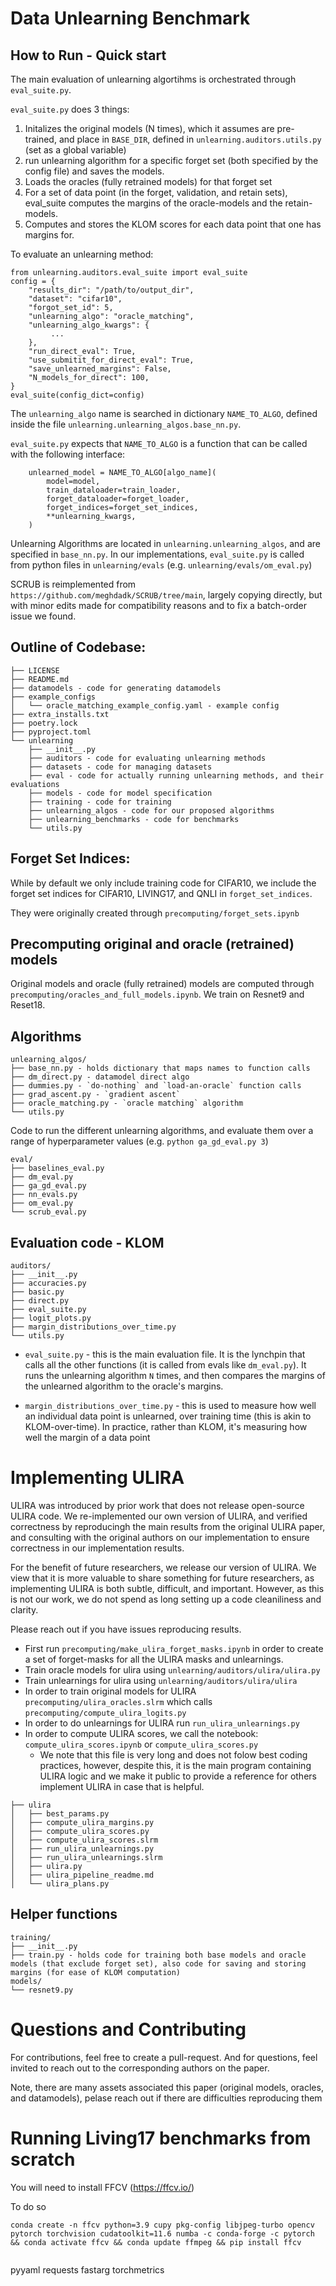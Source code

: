 # Data Unlearning Benchmark

## How to Run - Quick start
The main evaluation of unlearning algortihms is orchestrated through `eval_suite.py`.

`eval_suite.py` does 3 things:
1. Initalizes the original models (N times), which it assumes are pre-trained, and place in `BASE_DIR`, defined in `unlearning.auditors.utils.py` (set as a global variable)
2. run unlearning algorithm for a specific forget set (both specified by the config file) and saves the models.
3. Loads the oracles (fully retrained models) for that forget set
4. For a set of data point (in the forget, validation, and retain sets), eval_suite computes the margins of the oracle-models and the retain-models.
5. Computes and stores the KLOM scores for each data point that one has margins for.


To evaluate an unlearning method:
```
from unlearning.auditors.eval_suite import eval_suite
config = {
    "results_dir": "/path/to/output_dir",
    "dataset": "cifar10",
    "forgot_set_id": 5,
    "unlearning_algo": "oracle_matching",
    "unlearning_algo_kwargs": {
         ...
    },
    "run_direct_eval": True,
    "use_submitit_for_direct_eval": True,
    "save_unlearned_margins": False,
    "N_models_for_direct": 100,
}
eval_suite(config_dict=config)
```

The `unlearning_algo` name is searched in dictionary `NAME_TO_ALGO`, defined inside the file `unlearning.unlearning_algos.base_nn.py`. 

`eval_suite.py` expects that `NAME_TO_ALGO` is a function that can be called with the following interface:

```
    unlearned_model = NAME_TO_ALGO[algo_name](
        model=model,
        train_dataloader=train_loader,
        forget_dataloader=forget_loader,
        forget_indices=forget_set_indices,
        **unlearning_kwargs,
    )
```


Unlearning Algorithms are located in `unlearning.unlearning_algos`, and are specified in `base_nn.py`. In our implementations, `eval_suite.py` is called from python files in `unlearning/evals` (e.g. `unlearning/evals/om_eval.py`)

SCRUB is reimplemented from `https://github.com/meghdadk/SCRUB/tree/main`, largely copying directly, but with minor edits made for compatibility reasons and to fix a batch-order issue we found.



## Outline of Codebase:
```
├── LICENSE
├── README.md
├── datamodels - code for generating datamodels 
├── example_configs
│   └── oracle_matching_example_config.yaml - example config
├── extra_installs.txt
├── poetry.lock
├── pyproject.toml
└── unlearning
    ├── __init__.py
    ├── auditors - code for evaluating unlearning methods 
    ├── datasets - code for managing datasets
    ├── eval - code for actually running unlearning methods, and their evaluations
    ├── models - code for model specification
    ├── training - code for training
    ├── unlearning_algos - code for our proposed algorithms
    ├── unlearning_benchmarks - code for benchmarks
    └── utils.py
```


## Forget Set Indices:
While by default we only include training code for CIFAR10, we include the forget set indices for CIFAR10, LIVING17, and QNLI in 
`forget_set_indices`.

They were originally created through `precomputing/forget_sets.ipynb`


## Precomputing original and oracle (retrained) models

Original models and oracle (fully retrained) models are computed through `precomputing/oracles_and_full_models.ipynb`. We train on Resnet9 and Reset18.


## Algorithms
```
unlearning_algos/
├── base_nn.py - holds dictionary that maps names to function calls
├── dm_direct.py - datamodel direct algo
├── dummies.py - `do-nothing` and `load-an-oracle` function calls
├── grad_ascent.py - `gradient ascent`
├── oracle_matching.py - `oracle matching` algorithm
└── utils.py
```

Code to run the different unlearning algorithms, and evaluate them over a range of hyperparameter values (e.g. `python ga_gd_eval.py 3`)
```
eval/
├── baselines_eval.py
├── dm_eval.py
├── ga_gd_eval.py
├── nn_evals.py
├── om_eval.py
└── scrub_eval.py
```

## Evaluation code - KLOM
```
auditors/
├── __init__.py
├── accuracies.py
├── basic.py
├── direct.py
├── eval_suite.py
├── logit_plots.py
├── margin_distributions_over_time.py
└── utils.py
```
* `eval_suite.py` - this is the main evaluation file. It is the lynchpin that calls all the other functions (it is called from evals like `dm_eval.py`). It runs the unlearning algorithm `N` times, and then compares the margins of the unlearned algorithm to the oracle's margins.

* `margin_distributions_over_time.py` - this is used to measure how well an individual data point is unlearned, over training time (this is akin to KLOM-over-time). In practice, rather than KLOM, it's measuring how well the margin of a data point    



# Implementing ULIRA
ULIRA was introduced by prior work that does not release open-source ULIRA code. We re-implemented our own version of ULIRA, and verified correctness by reproducingh the main results from the original ULIRA paper, and consulting with the original authors on our implementation to ensure correctness in our implementation results.

For the benefit of future researchers, we release our version of ULIRA. We view that it is more valuable to share something for future researchers, as implementing ULIRA is both subtle, difficult, and important. However, as this is not our work, we do not spend as long setting up a code cleaniliness and clarity.

Please reach out if you have issues reproducing results.

* First run `precomputing/make_ulira_forget_masks.ipynb` in order to create a set of forget-masks for all the ULIRA masks and unlearnings.
* Train oracle models for ulira using `unlearning/auditors/ulira/ulira.py`
* Train unlearnings for ulira using `unlearning/auditors/ulira/ulira`
* In order to train original models for ULIRA `precomputing/ulira_oracles.slrm`
    which calls `precomputing/compute_ulira_logits.py`
* In order to do unlearnings for ULIRA run `run_ulira_unlearnings.py`
* In order to compute ULIRA scores, we call the notebook: `compute_ulira_scores.ipynb` or `compute_ulira_scores.py`
    * We note that this file is very long and does not folow best coding practices, however, despite this, it is the main program containing ULIRA logic and we make it public to provide a reference for others implement ULIRA in case that is helpful.


```
├── ulira
│   ├── best_params.py
│   ├── compute_ulira_margins.py
│   ├── compute_ulira_scores.py
│   ├── compute_ulira_scores.slrm
│   ├── run_ulira_unlearnings.py
│   ├── run_ulira_unlearnings.slrm
│   ├── ulira.py
│   ├── ulira_pipeline_readme.md
│   └── ulira_plans.py
```

## Helper functions

```
training/
├── __init__.py
├── train.py - holds code for training both base models and oracle models (that exclude forget set), also code for saving and storing margins (for ease of KLOM computation)
models/
└── resnet9.py 
```


# Questions and Contributing
For contributions, feel free to create a pull-request. And for questions, feel invited to reach out to the corresponding authors on the paper.

Note, there are many assets associated this paper (original models, oracles, and datamodels), pelase reach out if there are difficulties reproducing them



# Running Living17 benchmarks from scratch

You will need to install FFCV (https://ffcv.io/)

To do so 
```
conda create -n ffcv python=3.9 cupy pkg-config libjpeg-turbo opencv pytorch torchvision cudatoolkit=11.6 numba -c conda-forge -c pytorch && conda activate ffcv && conda update ffmpeg && pip install ffcv
                
```
pyyaml
requests
fastarg
torchmetrics 
